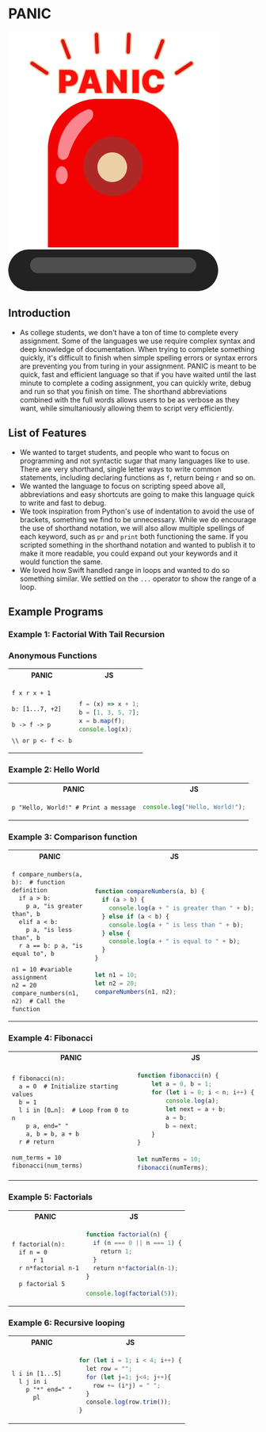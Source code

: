 # PANIC

![alt text](docs/logo.png)

## Introduction

- As college students, we don't have a ton of time to complete every assignment. Some of the languages we use require complex syntax and deep knowledge of documentation. When trying to complete something quickly, it's difficult to finish when simple spelling errors or syntax errors are preventing you from turing in your assignment. PANIC is meant to be quick, fast and efficient language so that if you have waited until the last minute to complete a coding assignment, you can quickly write, debug and run so that you finish on time. The shorthand abbreviations combined with the full words allows users to be as verbose as they want, while simultaniously allowing them to script very efficiently.

## List of Features

  - We wanted to target students, and people who want to focus on programming and not syntactic sugar that many languages like to use. There are very shorthand, single letter ways to write common statements, including declaring functions as `f`, return being `r` and so on.
  - We wanted the language to focus on scripting speed above all, abbreviations and easy shortcuts are going to make this language quick to write and fast to debug.
  - We took inspiration from Python's use of indentation to avoid the use of brackets, something we find to be unnecessary. While we do encourage the use of shorthand notation, we will also allow multiple spellings of each keyword, such as `pr` and `print` both functioning the same. If you scripted something in the shorthand notation and wanted to publish it to make it more readable, you could expand out your keywords and it would function the same.
  - We loved how Swift handled range in loops and wanted to do so something similar. We settled on the `...` operator to show the range of a loop. 

## Example Programs

### Example 1: Factorial With Tail Recursion

### Anonymous Functions

<table>
<tr> <th>PANIC</th><th>JS</th><tr>
</tr>
<td>

```PANIC
f x r x + 1

b: [1...7, +2]

b -> f -> p

\\ or p <- f <- b

```

</td>
<td>

```javascript
f = (x) => x + 1;
b = [1, 3, 5, 7];
x = b.map(f);
console.log(x);
```

</td>
</table>

### Example 2: Hello World

<table>
<tr> <th>PANIC</th><th>JS</th><tr>
</tr>
<td>

```PANIC
p "Hello, World!" # Print a message

```

</td>
<td>

```javascript
console.log("Hello, World!");
```

</td>
</table>

### Example 3: Comparison function

<table>
<tr> <th>PANIC</th><th>JS</th><tr>
</tr>
<td>

```PANIC
f compare_numbers(a, b):  # function definition
  if a > b:
    p a, "is greater than", b
  elif a < b:
    p a, "is less than", b
  r a == b: p a, "is equal to", b

n1 = 10 #variable assignment
n2 = 20
compare_numbers(n1, n2)  # Call the function
```

</td>
<td>

```javascript
function compareNumbers(a, b) {
  if (a > b) {
    console.log(a + " is greater than " + b);
  } else if (a < b) {
    console.log(a + " is less than " + b);
  } else {
    console.log(a + " is equal to " + b);
  }
}

let n1 = 10;
let n2 = 20;
compareNumbers(n1, n2);
```

</td>
</table>

### Example 4: Fibonacci

<table>
<tr> <th>PANIC</th><th>JS</th><tr>
</tr>
<td>

```PANIC
f fibonacci(n):
  a = 0  # Initialize starting values
  b = 1
  l i in [0…n]:  # Loop from 0 to n
    p a, end=" "
    a, b = b, a + b
  r # return

num_terms = 10
fibonacci(num_terms)
```

</td>
<td>

```javascript
function fibonacci(n) {
    let a = 0, b = 1;
    for (let i = 0; i < n; i++) {
        console.log(a);
        let next = a + b;
        a = b;
        b = next;
    }
}

let numTerms = 10;
fibonacci(numTerms);
```

</td>
</table>

### Example 5: Factorials

<table>
<tr> <th>PANIC</th><th>JS</th><tr>
</tr>
<td>

```PANIC
f factorial(n):
  if n = 0
      r 1
  r n*factorial n-1

  p factorial 5
```
</td>
<td>

```javascript
function factorial(n) {
  if (n === 0 || n === 1) {
    return 1;
  }
  return n*factorial(n-1);
}

console.log(factorial(5));
```
</td>
</table>

### Example 6: Recursive looping

<table>
<tr> <th>PANIC</th><th>JS</th><tr>
</tr>
<td>

```PANIC
l i in [1...5]
  l j in i
    p "*" end=" "
      pl
```
</td>
<td>

```javascript
for (let i = 1; i < 4; i++) {
  let row = "";
  for (let j=1; j<4; j++){
    row += (i*j) = " ";
  }
  console.log(row.trim());
}
```
</td>
</table>
